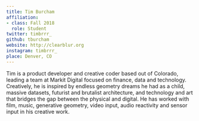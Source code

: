 ```yaml
---
title: Tim Burcham
affiliation:
- class: Fall 2018
  role: Student
twitter: timbrrr_
github: tburcham
website: http://clearblur.org
instagram: timbrrr_
place: Denver, CO
---
```

Tim is a product developer and creative coder based out of Colorado, leading a team at Markit Digital focused on finance, data and technology.  Creatively, he is inspired by endless geometry dreams he had as a child, massive datasets, futurist and brutalist architecture, and technology and art that bridges the gap between the physical and digital.  He has worked with film, music, generative geometry, video input, audio reactivity and sensor input in his creative work.
